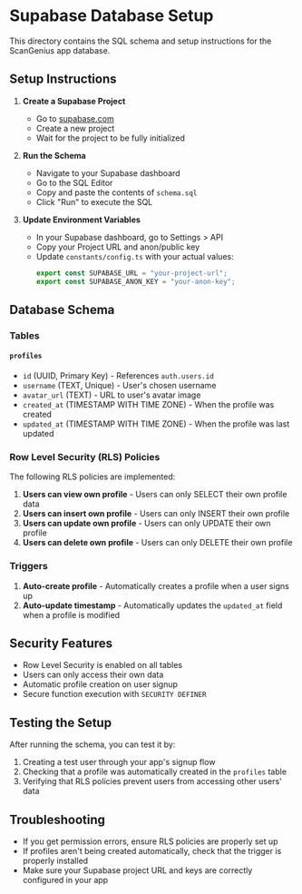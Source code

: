 # Supabase Database Setup

This directory contains the SQL schema and setup instructions for the ScanGenius app database.

## Setup Instructions

1. **Create a Supabase Project**
   - Go to [supabase.com](https://supabase.com)
   - Create a new project
   - Wait for the project to be fully initialized

2. **Run the Schema**
   - Navigate to your Supabase dashboard
   - Go to the SQL Editor
   - Copy and paste the contents of `schema.sql`
   - Click "Run" to execute the SQL

3. **Update Environment Variables**
   - In your Supabase dashboard, go to Settings > API
   - Copy your Project URL and anon/public key
   - Update `constants/config.ts` with your actual values:
     ```typescript
     export const SUPABASE_URL = "your-project-url";
     export const SUPABASE_ANON_KEY = "your-anon-key";
     ```

## Database Schema

### Tables

#### `profiles`
- `id` (UUID, Primary Key) - References `auth.users.id`
- `username` (TEXT, Unique) - User's chosen username
- `avatar_url` (TEXT) - URL to user's avatar image
- `created_at` (TIMESTAMP WITH TIME ZONE) - When the profile was created
- `updated_at` (TIMESTAMP WITH TIME ZONE) - When the profile was last updated

### Row Level Security (RLS) Policies

The following RLS policies are implemented:

1. **Users can view own profile** - Users can only SELECT their own profile data
2. **Users can insert own profile** - Users can only INSERT their own profile
3. **Users can update own profile** - Users can only UPDATE their own profile
4. **Users can delete own profile** - Users can only DELETE their own profile

### Triggers

1. **Auto-create profile** - Automatically creates a profile when a user signs up
2. **Auto-update timestamp** - Automatically updates the `updated_at` field when a profile is modified

## Security Features

- Row Level Security is enabled on all tables
- Users can only access their own data
- Automatic profile creation on user signup
- Secure function execution with `SECURITY DEFINER`

## Testing the Setup

After running the schema, you can test it by:

1. Creating a test user through your app's signup flow
2. Checking that a profile was automatically created in the `profiles` table
3. Verifying that RLS policies prevent users from accessing other users' data

## Troubleshooting

- If you get permission errors, ensure RLS policies are properly set up
- If profiles aren't being created automatically, check that the trigger is properly installed
- Make sure your Supabase project URL and keys are correctly configured in your app